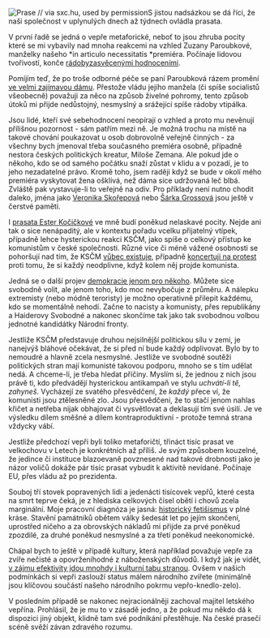 <!-- dcterms:identifier = riderweblog#205 -->
<!-- dcterms:title = Celonárodní vepřové hody nebo obyčejné prasečinky? -->
<!-- dcterms:abstract = Aktuální zamyšlení nad přítomností vepřů v soudobé společnosti. -->
<!-- np9:categoryId = 2 -->
<!-- x4w:category = Lidé a jiná zvěř -->
<!-- np9:authorId = 1 -->
<!-- np9:authorEmail = michal.valasek@altairis.cz -->
<!-- dcterms:creator = Michal Altair Valášek -->
<!-- dcterms:created = 2005-05-27T06:32:20.573+02:00 -->
<!-- dcterms:date = 2005-05-27T06:32:20.573+02:00 -->

![Prase // via sxc.hu, used by permission](https://www.cdn.altairis.cz/Blog/prase.jpg)S jistou nadsázkou se dá říci, že naši společnost v uplynulých dnech až týdnech ovládla prasata. 

V první řadě se jedná o vepře metaforické, neboť to jsou zhruba pocity které se mi vybavily nad mnoha reakcemi na vzhled Zuzany Paroubkové, manželky našeho *in articulo necessitatis *premiéra. Počínaje lidovou tvořivostí, konče [rádobyzasvěcenými hodnoceními](http://revue.idnes.cz/lidicky.asp?r=lidicky&c=A050505_124603_lidicky_jup).

Pomíjím teď, že po troše odborné péče se paní Paroubková rázem promění [ve velmi zajímavou dámu](http://revue.idnes.cz/foto.asp?c=A050524_110318_lidicky_lf&r=lidicky). Přestože vládu jejího manžela (či spíše socialistů všeobecně) považuji za něco na způsob živelné pohromy, tento způsob útoků mi přijde nedůstojný, nesmyslný a srážející spíše rádoby vtipálka.

Jsou lidé, kteří své sebehodnocení neopírají o vzhled a proto mu nevěnují přílišnou pozornost - sám patřím mezi ně. Je možná trochu na místě na takové chování poukazovat u osob dobrovolně veřejně činných - za všechny bych jmenoval třeba současného premiéra osobně, případně nestora českých politických kreatur, Miloše Zemana. Ale pokud jde o někoho, kdo se od samého počátku snaží zůstat v klidu a v pozadí, je to jeho nezadatelné právo. Kromě toho, jsem raději když se bude v okolí mého premiéra vyskytovat žena ošklivá, než dáma sice udržovaná leč blbá. Zvláště pak vystavuje-li to veřejně na odiv. Pro příklady není nutno chodit daleko, jména jako [Veronika Skořepová](http://revue.idnes.cz/lidicky.asp?r=lidicky&c=A050505_113624_lidicky_jup) nebo [Šárka Grossová](http://lidovky.centrum.cz/domov/clanek.phtml?id=282309) jsou ještě v čerstvé paměti.

I [prasata Ester Kočičkové](http://www.ceskenoviny.cz/vyhledavani/index_view.php?id=130579) ve mně budí poněkud nelaskavé pocity. Nejde ani tak o sice nenápaditý, ale v kontextu pořadu vcelku přijatelný vtípek, případně lehce hysterickou reakci KSČM, jako spíše o celkový přístup ke komunistům v české společnosti. Různé více či méně vážené osobnosti se pohoršují nad tím, že KSČM [vůbec existuje](http://www.zrusmekomunisty.cz/), případně [koncertují na protest](http://www.skomunistysenemluvi.cz/podzim) proti tomu, že si každý neodplivne, když kolem něj projde komunista.

Jedná se o další projev [demokracie jenom pro někoho](/entry/article-20040709.aspx). Můžete sice svobodně volit, ale jenom toho, kdo moc nevybočuje z průměru. A nálepku extremisty (nebo módně teroristy) je možno operativně přilepit každému, kdo se momentálně nehodí. Začne to nacisty a komunisty, přes republikány a Haiderovy Svobodné a nakonec skončíme tak jako tak svobodnou volbou jednotné kandidátky Národní fronty.

Jestliže KSČM představuje druhou nejsilnější politickou sílu v zemi, je nanejvýš bláhové očekávat, že si před ní bude každý odplivovat. Bylo by to nemoudré a hlavně zcela nesmyslné. Jestliže ve svobodné soutěži politických stran mají komunisté takovou podporu, mnoho se s tím udělat nedá. A chceme-li, je třeba hledat příčiny. Myslím si, že jednou z nich jsou právě ti, kdo předvádějí hysterickou antikampaň ve stylu *uchvátí-li tě, zahyneš*. Vycházejí ze svatého přesvědčení, že *každý* přece ví, že komunisti jsou ztělesněné zlo. Jsou přesvědčeni, že to stačí jenom nahlas křičet a netřeba nijak obhajovat či vysvětlovat a deklasují tím své úsilí. Je ve výsledku dílem směšné a dílem kontraproduktivní - protože temná strana vždycky vábí.

Jestliže předchozí vepři byli toliko metaforičtí, třináct tisíc prasat ve velkochovu v Letech je konkrétních až příliš. Je svým způsobem kouzelné, že jedince či instituce blazoevaně povznesené nad takové drobnosti jako je názor voličů dokáže pár tisíc prasat vybudit k aktivitě nevídané. Počínaje EU, přes vládu až po prezidenta.

Souboj tří stovek popravených lidí a jedenácti tisícovek vepřů, které cesta na smrt teprve čeká, je z hlediska celkových čísel obětí i chovů zcela marginální. Moje pracovní diagnóza je jasná: [historický fetišismus](/entry/article-20050520.aspx) v plné kráse. Stavění památníků obětem války šedesát let po jejím skončení, uprostřed ničeho a za obrovských nákladů mi přijde za prvé poněkud zpozdilé, za druhé poněkud nesmyslné a za třetí poněkud neekonomické.

Chápal bych to ještě v případě kultury, která například považuje vepře za zvíře nečisté a opovrženíhodné z náboženských důvodů. I když jak je vidět, [v zájmu efektivity jdou mnohdy i kulturní tabu stranou](http://www.ceskenoviny.cz/prilohy/irak/index_view.php?id=131661). Ovšem v našich podmínkách si vepři zaslouží status málem národního zvířete (minimálně jsou klíčovou součástí našeho národního pokrmu vepřo-knedlo-zelo).

V posledním případě se nakonec nejracionálněji zachoval majitel letského vepřína. Prohlásil, že je mu to v zásadě jedno, a že pokud mu někdo dá k dispozici jiný objekt, klidně tam své podnikání přestěhuje. Na české prasečí scéně svěží závan zdravého rozumu.